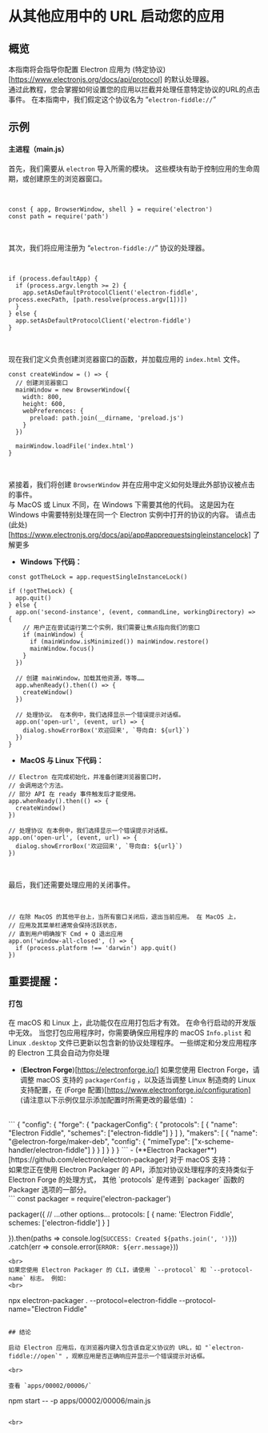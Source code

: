 # 从其他应用中的 URL 启动您的应用

## 概览

本指南将会指导你配置 Electron 应用为 (特定协议)[https://www.electronjs.org/docs/api/protocol] 的默认处理器。
<br>
通过此教程，您会掌握如何设置您的应用以拦截并处理任意特定协议的URL的点击事件。 在本指南中，我们假定这个协议名为 “`electron-fiddle://`”

## 示例

#### 主进程（main.js）

首先，我们需要从 `electron` 导入所需的模块。 这些模块有助于控制应用的生命周期，或创建原生的浏览器窗口。

<br>

```
const { app, BrowserWindow, shell } = require('electron')
const path = require('path')
```

<br>

其次，我们将应用注册为 “`electron-fiddle://`” 协议的处理器。

<br>

```
if (process.defaultApp) {
  if (process.argv.length >= 2) {
    app.setAsDefaultProtocolClient('electron-fiddle', process.execPath, [path.resolve(process.argv[1])])
  }
} else {
  app.setAsDefaultProtocolClient('electron-fiddle')
}
```

<br>

现在我们定义负责创建浏览器窗口的函数，并加载应用的 `index.html` 文件。

```
const createWindow = () => {
  // 创建浏览器窗口
  mainWindow = new BrowserWindow({
    width: 800,
    height: 600,
    webPreferences: {
      preload: path.join(__dirname, 'preload.js')
    }
  })

  mainWindow.loadFile('index.html')
}
```

<br>

紧接着，我们将创建 `BrowserWindow` 并在应用中定义如何处理此外部协议被点击的事件。
<br>
与 MacOS 或 Linux 不同，在 Windows 下需要其他的代码。 这是因为在 Windows 中需要特别处理在同一个 Electron 实例中打开的协议的内容。 请点击 (此处)[https://www.electronjs.org/docs/api/app#apprequestsingleinstancelock] 了解更多

- **Windows 下代码：**
```
const gotTheLock = app.requestSingleInstanceLock()

if (!gotTheLock) {
  app.quit()
} else {
  app.on('second-instance', (event, commandLine, workingDirectory) => {
    // 用户正在尝试运行第二个实例，我们需要让焦点指向我们的窗口
    if (mainWindow) {
      if (mainWindow.isMinimized()) mainWindow.restore()
      mainWindow.focus()
    }
  })

  // 创建 mainWindow，加载其他资源，等等……
  app.whenReady().then(() => {
    createWindow()
  })

  // 处理协议。 在本例中，我们选择显示一个错误提示对话框。
  app.on('open-url', (event, url) => {
    dialog.showErrorBox('欢迎回来', `导向自: ${url}`)
  })
}
```
- **MacOS 与 Linux 下代码：**
```
// Electron 在完成初始化，并准备创建浏览器窗口时，
// 会调用这个方法。
// 部分 API 在 ready 事件触发后才能使用。
app.whenReady().then(() => {
  createWindow()
})

// 处理协议 在本例中，我们选择显示一个错误提示对话框。
app.on('open-url', (event, url) => {
  dialog.showErrorBox('欢迎回来', `导向自: ${url}`)
})
```

<br>

最后，我们还需要处理应用的关闭事件。

<br>

```
// 在除 MacOS 的其他平台上，当所有窗口关闭后，退出当前应用。 在 MacOS 上，
// 应用及其菜单栏通常会保持活跃状态，
// 直到用户明确按下 Cmd + Q 退出应用
app.on('window-all-closed', () => {
  if (process.platform !== 'darwin') app.quit()
})
```

## 重要提醒：

#### 打包​

在 macOS 和 Linux 上，此功能仅在应用打包后才有效。 在命令行启动的开发版中无效。 当您打包应用程序时，你需要确保应用程序的 macOS `Info.plist` 和 Linux `.desktop` 文件已更新以包含新的协议处理程序。 一些绑定和分发应用程序的 Electron 工具会自动为你处理

- (**Electron Forge**)[https://electronforge.io/]
如果您使用 Electron Forge，请调整 macOS 支持的 `packagerConfig` ，以及适当调整 Linux 制造商的 Linux 支持配置，在 (Forge 配置)[https://www.electronforge.io/configuration] (请注意以下示例仅显示添加配置时所需更改的最低值) ：
<br>
```
{
  "config": {
    "forge": {
      "packagerConfig": {
        "protocols": [
          {
            "name": "Electron Fiddle",
            "schemes": ["electron-fiddle"]
          }
        ]
      },
      "makers": [
        {
          "name": "@electron-forge/maker-deb",
          "config": {
            "mimeType": ["x-scheme-handler/electron-fiddle"]
          }
        }
      ]
    }
  }
}
```
- (**Electron Packager​**)[https://github.com/electron/electron-packager]
对于 macOS 支持：
<br>
如果您正在使用 Electron Packager 的 API，添加对协议处理程序的支持类似于 Electron Forge 的处理方式， 其他 `protocols` 是传递到 `packager` 函数的 Packager 选项的一部分。
<br>
```
const packager = require('electron-packager')

packager({
  // ...other options...
  protocols: [
    {
      name: 'Electron Fiddle',
      schemes: ['electron-fiddle']
    }
  ]

}).then(paths => console.log(`SUCCESS: Created ${paths.join(', ')}`))
  .catch(err => console.error(`ERROR: ${err.message}`))
```
<br>
如果您使用 Electron Packager 的 CLI，请使用 `--protocol` 和 `--protocol-name` 标志。 例如:
<br>
```
npx electron-packager . --protocol=electron-fiddle --protocol-name="Electron Fiddle"
```

## 结论​

启动 Electron 应用后，在浏览器内键入包含该自定义协议的 URL，如 "`electron-fiddle://open`" ，观察应用是否正确响应并显示一个错误提示对话框。

<br>

查看 `apps/00002/00006/`

```
npm start -- -p apps/00002/00006/main.js
```

<br>